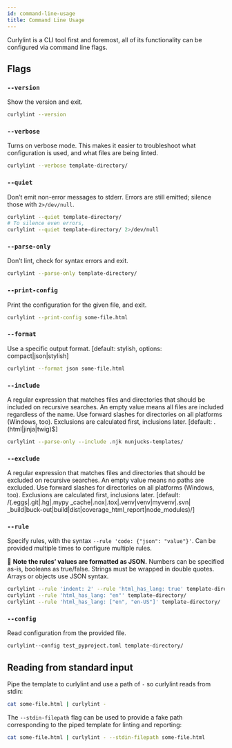```yaml
---
id: command-line-usage
title: Command Line Usage
---
```


Curlylint is a CLI tool first and foremost, all of its functionality can be configured via command line flags.

## Flags

### `--version`

Show the version and exit.

```bash
curlylint --version
```

### `--verbose`

Turns on verbose mode. This makes it easier to troubleshoot what configuration is used, and what files are being linted.

```bash
curlylint --verbose template-directory/
```

### `--quiet`

Don’t emit non-error messages to stderr. Errors are still emitted; silence those with `2>/dev/null`.

```bash
curlylint --quiet template-directory/
# To silence even errors,
curlylint --quiet template-directory/ 2>/dev/null
```

### `--parse-only`

Don’t lint, check for syntax errors and exit.

```bash
curlylint --parse-only template-directory/
```

### `--print-config`

Print the configuration for the given file, and exit.

```bash
curlylint --print-config some-file.html
```

### `--format`

Use a specific output format. [default: stylish, options: compact|json|stylish]

```bash
curlylint --format json some-file.html
```

### `--include`

A regular expression that matches files and directories that should be included on recursive searches. An empty value means all files are included regardless of the name. Use forward slashes for directories on all platforms (Windows, too). Exclusions are calculated first, inclusions later. [default: \.(html|jinja|twig)$]

```bash
curlylint --parse-only --include .njk nunjucks-templates/
```

### `--exclude`

A regular expression that matches files and directories that should be excluded on recursive searches. An empty value means no paths are excluded. Use forward slashes for directories on all platforms (Windows, too). Exclusions are calculated first, inclusions later. [default: /(\.eggs|\.git|\.hg|\.mypy _cache|\.nox|\.tox|\.venv|venv|myvenv|\.svn| _build|buck-out|build|dist|coverage_html_report|node_modules)/]

### `--rule`

Specify rules, with the syntax `--rule 'code: {"json": "value"}'`. Can be provided multiple times to configure multiple rules.

🚧 **Note the rules’ values are formatted as JSON.** Numbers can be specified as-is, booleans as true/false. Strings must be wrapped in double quotes. Arrays or objects use JSON syntax.

```bash
curlylint --rule 'indent: 2' --rule 'html_has_lang: true' template-directory/
curlylint --rule 'html_has_lang: "en"' template-directory/
curlylint --rule 'html_has_lang: ["en", "en-US"]' template-directory/
```

### `--config`

Read configuration from the provided file.

```bash
curlylint--config test_pyproject.toml template-directory/
```

## Reading from standard input

Pipe the template to curlylint and use a path of `-` so curlylint reads from stdin:

```bash
cat some-file.html | curlylint -
```

The `--stdin-filepath` flag can be used to provide a fake path corresponding to the piped template for linting and reporting:

```bash
cat some-file.html | curlylint - --stdin-filepath some-file.html
```
